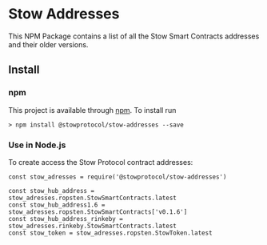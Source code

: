 # Stow Addresses

This NPM Package contains a list of all the Stow Smart Contracts addresses and their older versions.



## Install

### npm

This project is available through [npm](https://www.npmjs.com/). To install run

```
> npm install @stowprotocol/stow-addresses --save
```

### Use in Node.js

To create access the Stow Protocol contract addresses:

```
const stow_adresses = require('@stowprotocol/stow-addresses')

const stow_hub_address = stow_adresses.ropsten.StowSmartContracts.latest
const stow_hub_address1.6 = stow_adresses.ropsten.StowSmartContracts['v0.1.6']
const stow_hub_address_rinkeby = stow_adresses.rinkeby.StowSmartContracts.latest
const stow_token = stow_adresses.ropsten.StowToken.latest
```